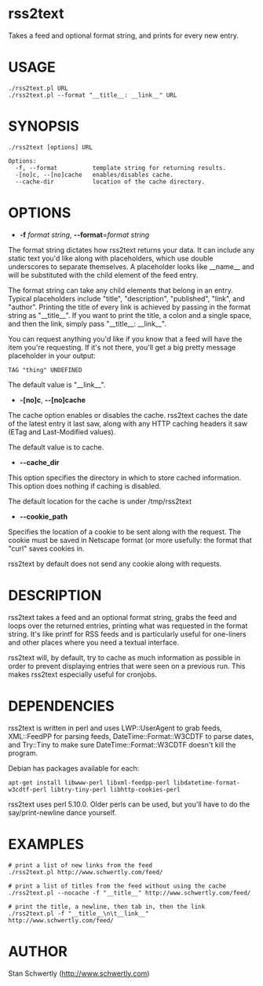 # rss2text

Takes a feed and optional format string, and prints for every new entry.

# USAGE

	./rss2text.pl URL
	./rss2text.pl --format "__title__: __link__" URL

# SYNOPSIS

	./rss2text [options] URL

	Options:
	  -f, --format          template string for returning results.
	  -[no]c, --[no]cache   enables/disables cache.
	  --cache-dir           location of the cache directory.

# OPTIONS

- __\-f__ _format string_, __\--format__=_format string_

The format string dictates how rss2text returns your data. It can include any
static text you'd like along with placeholders, which use double underscores
to separate themselves. A placeholder looks like \_\_name\_\_ and will be substituted
with the child element of the feed entry. 

The format string can take any child elements that belong in an entry. Typical
placeholders include "title", "description", "published", "link", and "author".
Printing the title of every link is achieved by passing in the format string as
"\_\_title\_\_". If you want to print the title, a colon and a single
space, and then the link, simply pass "\_\_title\_\_: \_\_link\_\_".

You can request anything you'd like if you know that a feed will have the item
you're requesting. If it's not there, you'll get a big pretty message placeholder
in your output:

    TAG "thing" UNDEFINED

The default value is "\_\_link\_\_".

- __\-\[no\]c__, __\--\[no\]cache__

The cache option enables or disables the cache. rss2text caches the date of the
latest entry it last saw, along with any HTTP caching headers it saw (ETag and 
Last-Modified values).

The default value is to cache.

- __\--cache\_dir__

This option specifies the directory in which to store cached information. This
option does nothing if caching is disabled.

The default location for the cache is under /tmp/rss2text

- __\--cookie\_path__

Specifies the location of a cookie to be sent along with the request. The cookie
must be saved in Netscape format (or more usefully: the format that "curl"
saves cookies in.

rss2text by default does not send any cookie along with requests.

# DESCRIPTION

rss2text takes a feed and an optional format string, grabs the feed and loops
over the returned entries, printing what was requested in the format string.
It's like printf for RSS feeds and is particularly useful for one-liners and
other places where you need a textual interface.

rss2text will, by default, try to cache as much information as possible in order to
prevent displaying entries that were seen on a previous run. This makes rss2text
especially useful for cronjobs.

# DEPENDENCIES

rss2text is written in perl and uses LWP::UserAgent to grab feeds, XML::FeedPP
for parsing feeds, DateTime::Format::W3CDTF to parse dates, and Try::Tiny to
make sure DateTime::Format::W3CDTF doesn't kill the program.

Debian has packages available for each:

	apt-get install libwww-perl libxml-feedpp-perl libdatetime-format-w3cdtf-perl libtry-tiny-perl libhttp-cookies-perl

rss2text uses perl 5.10.0. Older perls can be used, but you'll have to do the
say/print-newline dance yourself.

# EXAMPLES

	# print a list of new links from the feed
	./rss2text.pl http://www.schwertly.com/feed/

	# print a list of titles from the feed without using the cache
	./rss2text.pl --nocache -f "__title__" http://www.schwertly.com/feed/

	# print the title, a newline, then tab in, then the link
	./rss2text.pl -f "__title__\n\t__link__" http://www.schwertly.com/feed/

# AUTHOR

Stan Schwertly (http://www.schwertly.com)
